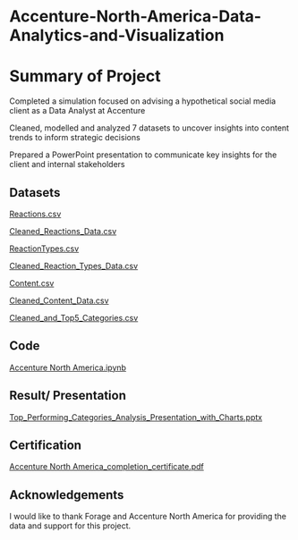 # Accenture-North-America-Data-Analytics-and-Visualization

# Summary of Project

Completed a simulation focused on advising a hypothetical social media client as a Data Analyst at Accenture

Cleaned, modelled and analyzed 7 datasets to uncover insights into content trends to inform strategic decisions

Prepared a PowerPoint presentation to communicate key insights for the client and internal stakeholders

## Datasets

[Reactions.csv](https://github.com/reuel97/Accenture-North-America-Data-Analytics-and-Visualization/blob/main/Reactions.csv) 

[Cleaned_Reactions_Data.csv](https://github.com/reuel97/Accenture-North-America-Data-Analytics-and-Visualization/blob/main/Cleaned_Reactions_Data.csv)

[ReactionTypes.csv](https://github.com/reuel97/Accenture-North-America-Data-Analytics-and-Visualization/blob/main/ReactionTypes.csv) 

[Cleaned_Reaction_Types_Data.csv](https://github.com/reuel97/Accenture-North-America-Data-Analytics-and-Visualization/blob/main/Cleaned_Reaction_Types_Data.csv) 

[Content.csv](https://github.com/reuel97/Accenture-North-America-Data-Analytics-and-Visualization/blob/main/Content.csv) 

[Cleaned_Content_Data.csv](https://github.com/reuel97/Accenture-North-America-Data-Analytics-and-Visualization/blob/main/Cleaned_Content_Data.csv) 

[Cleaned_and_Top5_Categories.csv]( https://github.com/reuel97/Accenture-North-America-Data-Analytics-and-Visualization/blob/main/Cleaned_and_Top5_Categories.csv) 


## Code

 [Accenture North America.ipynb]( https://github.com/reuel97/Accenture-North-America-Data-Analytics-and-Visualization/blob/main/Accenture%20North%20America.ipynb)

## Result/ Presentation

 [Top_Performing_Categories_Analysis_Presentation_with_Charts.pptx]( https://github.com/reuel97/Accenture-North-America-Data-Analytics-and-Visualization/blob/main/Top_Performing_Categories_Analysis_Presentation_with_Charts.pptx.pptx)
 
## Certification

 [Accenture North America_completion_certificate.pdf]( https://github.com/reuel97/Accenture-North-America-Data-Analytics-and-Visualization/blob/main/Accenture%20North%20America_completion_certificate.pdf)

## Acknowledgements

I would like to thank Forage and Accenture North America for providing the data and support for this project. 
